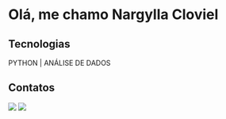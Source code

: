 # Olá, me chamo Nargylla Cloviel


## Tecnologias
PYTHON | ANÁLISE DE DADOS
## Contatos
<div>

<a href="https://instagram.com/nanda._.c" target="_blank"><img loading="lazy" src="https://img.shields.io/badge/-Instagram-%23E4405F?style=for-the-badge&logo=instagram&logoColor=white" target="_blank"></a>
<a href="https://www.linkedin.com/in/nargylla-lima-029669217" target="_blank"><img loading="lazy" src="https://img.shields.io/badge/-LinkedIn-%230077B5?style=for-the-badge&logo=linkedin&logoColor=white" target="_blank"></a>

</div>
